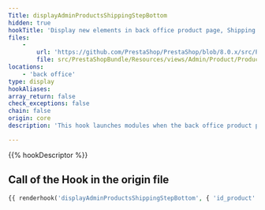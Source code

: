 ```yaml
---
Title: displayAdminProductsShippingStepBottom
hidden: true
hookTitle: 'Display new elements in back office product page, Shipping tab'
files:
    -
        url: 'https://github.com/PrestaShop/PrestaShop/blob/8.0.x/src/PrestaShopBundle/Resources/views/Admin/Product/ProductPage/Forms/form_shipping.html.twig'
        file: src/PrestaShopBundle/Resources/views/Admin/Product/ProductPage/Forms/form_shipping.html.twig
locations:
    - 'back office'
type: display
hookAliases: 
array_return: false
check_exceptions: false
chain: false
origin: core
description: 'This hook launches modules when the back office product page is displayed'

---
```


{{% hookDescriptor %}}

## Call of the Hook in the origin file

```php
{{ renderhook('displayAdminProductsShippingStepBottom', { 'id_product': id_product }) }}
```
